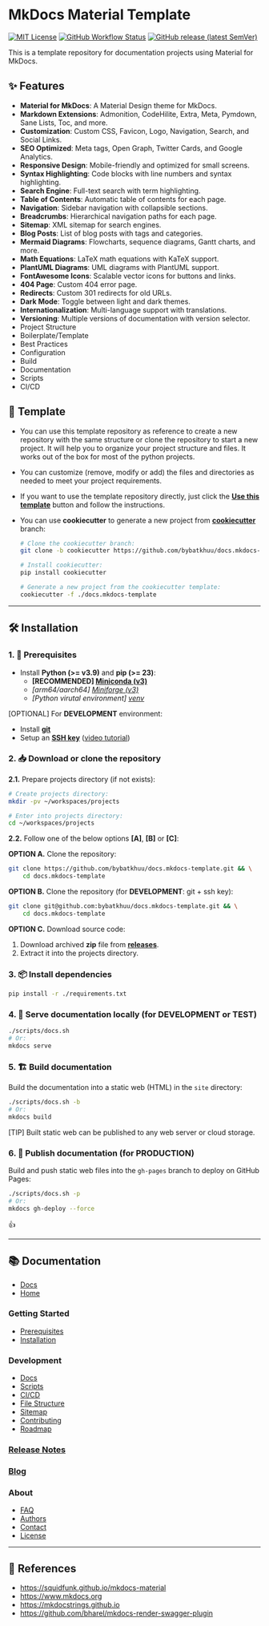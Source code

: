 # MkDocs Material Template

[![MIT License](https://img.shields.io/badge/License-MIT-green.svg)](https://choosealicense.com/licenses/mit)
[![GitHub Workflow Status](https://img.shields.io/github/actions/workflow/status/bybatkhuu/docs.mkdocs-template/2.build-publish.yml?logo=GitHub)](https://github.com/bybatkhuu/docs.mkdocs-template/actions/workflows/2.build-publish.yml)
[![GitHub release (latest SemVer)](https://img.shields.io/github/v/release/bybatkhuu/docs.mkdocs-template?logo=GitHub&color=blue)](https://github.com/bybatkhuu/docs.mkdocs-template/releases)

This is a template repository for documentation projects using Material for MkDocs.

## ✨ Features

- **Material for MkDocs**: A Material Design theme for MkDocs.
- **Markdown Extensions**: Admonition, CodeHilite, Extra, Meta, Pymdown, Sane Lists, Toc, and more.
- **Customization**: Custom CSS, Favicon, Logo, Navigation, Search, and Social Links.
- **SEO Optimized**: Meta tags, Open Graph, Twitter Cards, and Google Analytics.
- **Responsive Design**: Mobile-friendly and optimized for small screens.
- **Syntax Highlighting**: Code blocks with line numbers and syntax highlighting.
- **Search Engine**: Full-text search with term highlighting.
- **Table of Contents**: Automatic table of contents for each page.
- **Navigation**: Sidebar navigation with collapsible sections.
- **Breadcrumbs**: Hierarchical navigation paths for each page.
- **Sitemap**: XML sitemap for search engines.
- **Blog Posts**: List of blog posts with tags and categories.
- **Mermaid Diagrams**: Flowcharts, sequence diagrams, Gantt charts, and more.
- **Math Equations**: LaTeX math equations with KaTeX support.
- **PlantUML Diagrams**: UML diagrams with PlantUML support.
- **FontAwesome Icons**: Scalable vector icons for buttons and links.
- **404 Page**: Custom 404 error page.
- **Redirects**: Custom 301 redirects for old URLs.
- **Dark Mode**: Toggle between light and dark themes.
- **Internationalization**: Multi-language support with translations.
- **Versioning**: Multiple versions of documentation with version selector.
- Project Structure
- Boilerplate/Template
- Best Practices
- Configuration
- Build
- Documentation
- Scripts
- CI/CD

## 🧩 Template

- You can use this template repository as reference to create a new repository with the same structure or clone the repository to start a new project. It will help you to organize your project structure and files. It works out of the box for most of the python projects.
- You can customize (remove, modify or add) the files and directories as needed to meet your project requirements.
- If you want to use the template repository directly, just click the **[Use this template](https://github.com/new?template_name=docs.mkdocs-template&template_owner=bybatkhuu)** button and follow the instructions.
- You can use **cookiecutter** to generate a new project from **[cookiecutter](https://github.com/bybatkhuu/docs.mkdocs-template/tree/cookiecutter)** branch:

    ```sh
    # Clone the cookiecutter branch:
    git clone -b cookiecutter https://github.com/bybatkhuu/docs.mkdocs-template.git

    # Install cookiecutter:
    pip install cookiecutter

    # Generate a new project from the cookiecutter template:
    cookiecutter -f ./docs.mkdocs-template

---

## 🛠 Installation

### 1. 🚧 Prerequisites

- Install **Python (>= v3.9)** and **pip (>= 23)**:
    - **[RECOMMENDED] [Miniconda (v3)](https://www.anaconda.com/docs/getting-started/miniconda/install)**
    - *[arm64/aarch64] [Miniforge (v3)](https://github.com/conda-forge/miniforge)*
    - *[Python virutal environment] [venv](https://docs.python.org/3/library/venv.html)*

[OPTIONAL] For **DEVELOPMENT** environment:

- Install [**git**](https://git-scm.com/downloads)
- Setup an [**SSH key**](https://docs.github.com/en/github/authenticating-to-github/connecting-to-github-with-ssh) ([video tutorial](https://www.youtube.com/watch?v=snCP3c7wXw0))

### 2. 📥 Download or clone the repository

**2.1.** Prepare projects directory (if not exists):

```sh
# Create projects directory:
mkdir -pv ~/workspaces/projects

# Enter into projects directory:
cd ~/workspaces/projects
```

**2.2.** Follow one of the below options **[A]**, **[B]** or **[C]**:

**OPTION A.** Clone the repository:

```sh
git clone https://github.com/bybatkhuu/docs.mkdocs-template.git && \
    cd docs.mkdocs-template
```

**OPTION B.** Clone the repository (for **DEVELOPMENT**: git + ssh key):

```sh
git clone git@github.com:bybatkhuu/docs.mkdocs-template.git && \
    cd docs.mkdocs-template
```

**OPTION C.** Download source code:

1. Download archived **zip** file from [**releases**](https://github.com/bybatkhuu/docs.mkdocs-template/releases).
2. Extract it into the projects directory.

### 3. 📦 Install dependencies

```sh
pip install -r ./requirements.txt
```

### 4. 🏁 Serve documentation locally (for DEVELOPMENT or TEST)

```sh
./scripts/docs.sh
# Or:
mkdocs serve
```

### 5. 🏗️ Build documentation

Build the documentation into a static web (HTML) in the `site` directory:

```sh
./scripts/docs.sh -b
# Or:
mkdocs build
```

[TIP] Built static web can be published to any web server or cloud storage.

### 6. 🚀 Publish documentation (for PRODUCTION)

Build and push static web files into the `gh-pages` branch to deploy on GitHub Pages:

```sh
./scripts/docs.sh -p
# Or:
mkdocs gh-deploy --force
```

👍

---

## 📚 Documentation

- [Docs](https://github.com/bybatkhuu/docs.mkdocs-template/blob/main/docs)
- [Home](https://github.com/bybatkhuu/docs.mkdocs-template/blob/main/docs/README.md)

### Getting Started

- [Prerequisites](https://github.com/bybatkhuu/docs.mkdocs-template/blob/main/docs/pages/getting-started/prerequisites.md)
- [Installation](https://github.com/bybatkhuu/docs.mkdocs-template/blob/main/docs/pages/getting-started/installation.md)

### Development

- [Docs](https://github.com/bybatkhuu/docs.mkdocs-template/blob/main/docs/pages/dev/docs.md)
- [Scripts](https://github.com/bybatkhuu/docs.mkdocs-template/blob/main/docs/pages/dev/scripts/README.md)
- [CI/CD](https://github.com/bybatkhuu/docs.mkdocs-template/blob/main/docs/pages/dev/cicd/README.md)
- [File Structure](https://github.com/bybatkhuu/docs.mkdocs-template/blob/main/docs/pages/dev/file-structure.md)
- [Sitemap](https://github.com/bybatkhuu/docs.mkdocs-template/blob/main/docs/pages/dev/sitemap.md)
- [Contributing](https://github.com/bybatkhuu/docs.mkdocs-template/blob/main/docs/pages/dev/contributing.md)
- [Roadmap](https://github.com/bybatkhuu/docs.mkdocs-template/blob/main/docs/pages/dev/roadmap.md)

### [Release Notes](https://github.com/bybatkhuu/docs.mkdocs-template/blob/main/docs/pages/release-notes.md)

### [Blog](https://github.com/bybatkhuu/docs.mkdocs-template/blob/main/docs/pages/blog/index.md)

### About

- [FAQ](https://github.com/bybatkhuu/docs.mkdocs-template/blob/main/docs/pages/about/faq.md)
- [Authors](https://github.com/bybatkhuu/docs.mkdocs-template/blob/main/docs/pages/about/authors.md)
- [Contact](https://github.com/bybatkhuu/docs.mkdocs-template/blob/main/docs/pages/about/contact.md)
- [License](https://github.com/bybatkhuu/docs.mkdocs-template/blob/main/docs/pages/about/license.md)

---

## 📑 References

- <https://squidfunk.github.io/mkdocs-material>
- <https://www.mkdocs.org>
- <https://mkdocstrings.github.io>
- <https://github.com/bharel/mkdocs-render-swagger-plugin>
